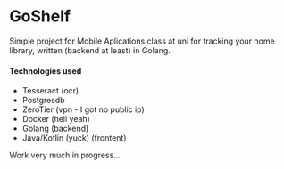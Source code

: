 # GoShelf
Simple project for Mobile Aplications class at uni for tracking your home library, written (backend at least) in Golang.

#### Technologies used
* Tesseract (ocr)
* Postgresdb 
* ZeroTier (vpn - I got no public ip)
* Docker (hell yeah)
* Golang (backend)
* Java/Kotlin (yuck) (frontent)

Work very much in progress...
